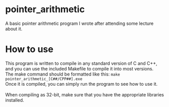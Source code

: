 # pointer_arithmetic
A basic pointer arithmetic program I wrote after attending some lecture about it.

# How to use
This program is written to compile in any standard version of C and C++, and you can use the included Makefile to compile it into most versions.<br>
The make command should be formatted like this: ```make pointer_arithmetic_[C##/CPP##].exe```<br>
Once it is compiled, you can simply run the program to see how to use it.
<br><br>
When compiling as 32-bit, make sure that you have the appropriate libraries installed.